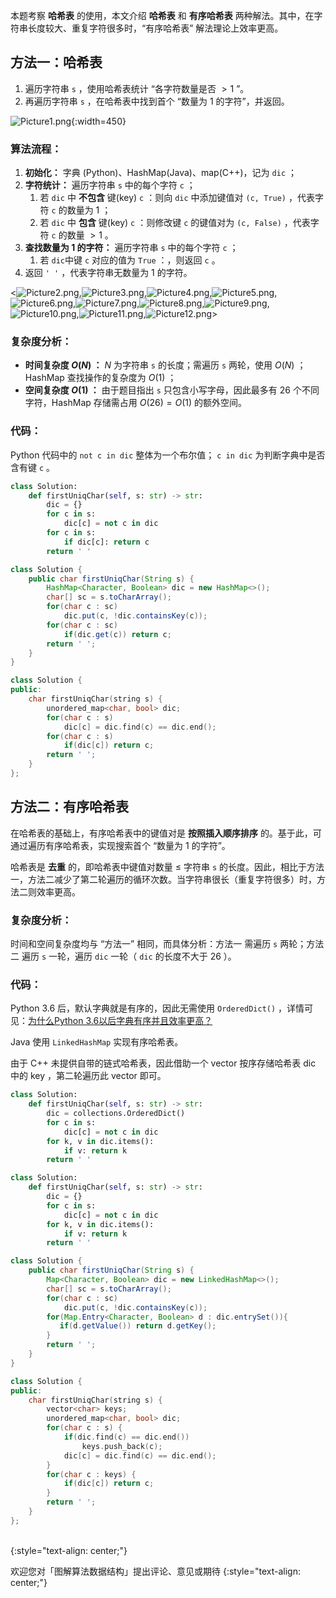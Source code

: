 本题考察 **哈希表** 的使用，本文介绍 **哈希表** 和 **有序哈希表** 两种解法。其中，在字符串长度较大、重复字符很多时，“有序哈希表” 解法理论上效率更高。

## 方法一：哈希表

1. 遍历字符串 `s` ，使用哈希表统计 “各字符数量是否 $> 1$ ”。
2. 再遍历字符串 `s` ，在哈希表中找到首个 “数量为 $1$ 的字符”，并返回。

![Picture1.png](https://pic.leetcode-cn.com/ed093aabc9195caff6d088454eaebe3cad875e8ca4a643c004ef25e4e5e9e174-Picture1.png){:width=450}

### 算法流程：

1. **初始化：** 字典 (Python)、HashMap(Java)、map(C++)，记为 `dic` ；
2. **字符统计：** 遍历字符串 `s` 中的每个字符 `c` ；
   1. 若 `dic` 中 **不包含** 键(key) `c` ：则向 `dic` 中添加键值对 `(c, True)` ，代表字符 `c` 的数量为 $1$ ；
   2. 若 `dic` 中 **包含** 键(key) `c` ：则修改键 `c` 的键值对为 `(c, False)` ，代表字符 `c` 的数量 $> 1$ 。 
3. **查找数量为 $1$ 的字符：** 遍历字符串 `s` 中的每个字符 `c` ；
   1. 若 `dic`中键 `c` 对应的值为 `True` ：，则返回 `c` 。
4. 返回 `' '` ，代表字符串无数量为 $1$ 的字符。

<![Picture2.png](https://pic.leetcode-cn.com/776cae7063c810e0f86031d44099b199c5f55f81f4d58ffbad19f1d798d31550-Picture2.png),![Picture3.png](https://pic.leetcode-cn.com/5b6324b396d06abe0511f81fa67a1eb795bad6a37e94e9ef6bde8557967ab8bc-Picture3.png),![Picture4.png](https://pic.leetcode-cn.com/240c928b3110664fbdd9c86aa44e4a6a34e29ceb55531b2640a802a00bf4a46f-Picture4.png),![Picture5.png](https://pic.leetcode-cn.com/7cb3b93272e8e7f770a32ce0c39271dc4b50804cc6e4dbe9541d2b9d64e96db8-Picture5.png),![Picture6.png](https://pic.leetcode-cn.com/5c68b55d5a5abae9223db9f380bcd199b5da5c8f9248e4809298b685f218d29a-Picture6.png),![Picture7.png](https://pic.leetcode-cn.com/aea83f7d093a5662867d34a8fc8da26ada4bbe7b64868d697645848167f6f3eb-Picture7.png),![Picture8.png](https://pic.leetcode-cn.com/32cf6ba91b799bf1f625fa39796f73a60dfad041589e82d0ed3545d08393f3bb-Picture8.png),![Picture9.png](https://pic.leetcode-cn.com/10bc69cab88ba6f5071b8b67c370d1e1dfa0db2e341268191c41e1e9c9820d52-Picture9.png),![Picture10.png](https://pic.leetcode-cn.com/4b44c787abeed308cbfc5c92cb72922d63cd7806b4524c961e025aac8bf59fbf-Picture10.png),![Picture11.png](https://pic.leetcode-cn.com/f0e078920fee1d2486d489fbaa10c75a3da3c2f3703d810509cfc8581b118274-Picture11.png),![Picture12.png](https://pic.leetcode-cn.com/98825f51afdf7c59df3bbb9a9370406d82cd1425eb5eaa508335cd727a82983d-Picture12.png)>

### 复杂度分析：

- **时间复杂度 $O(N)$ ：** $N$ 为字符串 `s` 的长度；需遍历 `s` 两轮，使用 $O(N)$ ；HashMap 查找操作的复杂度为 $O(1)$ ；
- **空间复杂度 $O(1)$ ：** 由于题目指出 `s`  只包含小写字母，因此最多有 26 个不同字符，HashMap 存储需占用 $O(26) = O(1)$ 的额外空间。

### 代码：

Python 代码中的 `not c in dic` 整体为一个布尔值； `c in dic` 为判断字典中是否含有键 `c` 。

```Python []
class Solution:
    def firstUniqChar(self, s: str) -> str:
        dic = {}
        for c in s:
            dic[c] = not c in dic
        for c in s:
            if dic[c]: return c
        return ' '
```

```Java []
class Solution {
    public char firstUniqChar(String s) {
        HashMap<Character, Boolean> dic = new HashMap<>();
        char[] sc = s.toCharArray();
        for(char c : sc)
            dic.put(c, !dic.containsKey(c));
        for(char c : sc)
            if(dic.get(c)) return c;
        return ' ';
    }
}
```

```C++ []
class Solution {
public:
    char firstUniqChar(string s) {
        unordered_map<char, bool> dic;
        for(char c : s)
            dic[c] = dic.find(c) == dic.end();
        for(char c : s)
            if(dic[c]) return c;
        return ' ';
    }
};
```

## 方法二：有序哈希表

在哈希表的基础上，有序哈希表中的键值对是 **按照插入顺序排序** 的。基于此，可通过遍历有序哈希表，实现搜索首个 “数量为 $1$ 的字符”。

哈希表是 **去重** 的，即哈希表中键值对数量 $\leq$ 字符串 `s` 的长度。因此，相比于方法一，方法二减少了第二轮遍历的循环次数。当字符串很长（重复字符很多）时，方法二则效率更高。

### 复杂度分析：

时间和空间复杂度均与 “方法一” 相同，而具体分析：方法一 需遍历 `s` 两轮；方法二 遍历 `s` 一轮，遍历 `dic` 一轮（ `dic` 的长度不大于 26 ）。

### 代码：

Python 3.6 后，默认字典就是有序的，因此无需使用 `OrderedDict()` ，详情可见：[为什么Python 3.6以后字典有序并且效率更高？](https://www.cnblogs.com/xieqiankun/p/python_dict.html)

Java 使用 `LinkedHashMap` 实现有序哈希表。

由于 C++ 未提供自带的链式哈希表，因此借助一个 vector 按序存储哈希表 dic 中的 key ，第二轮遍历此 vector 即可。

```Python []
class Solution:
    def firstUniqChar(self, s: str) -> str:
        dic = collections.OrderedDict()
        for c in s:
            dic[c] = not c in dic
        for k, v in dic.items():
            if v: return k
        return ' '
```

```Python []
class Solution:
    def firstUniqChar(self, s: str) -> str:
        dic = {}
        for c in s:
            dic[c] = not c in dic
        for k, v in dic.items():
            if v: return k
        return ' '
```

```Java []
class Solution {
    public char firstUniqChar(String s) {
        Map<Character, Boolean> dic = new LinkedHashMap<>();
        char[] sc = s.toCharArray();
        for(char c : sc)
            dic.put(c, !dic.containsKey(c));
        for(Map.Entry<Character, Boolean> d : dic.entrySet()){
           if(d.getValue()) return d.getKey();
        }
        return ' ';
    }
}
```

```C++ []
class Solution {
public:
    char firstUniqChar(string s) {
        vector<char> keys;
        unordered_map<char, bool> dic;
        for(char c : s) {
            if(dic.find(c) == dic.end())
                keys.push_back(c);
            dic[c] = dic.find(c) == dic.end();
        }
        for(char c : keys) {
            if(dic[c]) return c;
        }
        return ' ';
    }
};
```

\
{:style="text-align: center;"}

欢迎您对「图解算法数据结构」提出评论、意见或期待
{:style="text-align: center;"}